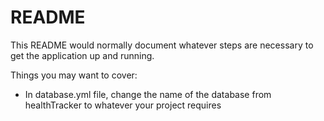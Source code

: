 # README

This README would normally document whatever steps are necessary to get the
application up and running.

Things you may want to cover:

* In database.yml file, change the name of the database from healthTracker to whatever your project requires
